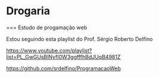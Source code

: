 # Drogaria
=== Estudo de progamação web

Estou seguindo esta playlist do Prof. Sérgio Roberto Delfino 

https://www.youtube.com/playlist?list=PL_GwGUsBlNyfI0W3ggfffhBdJUqB4981Z

https://github.com/srdelfino/ProgramacaoWeb

